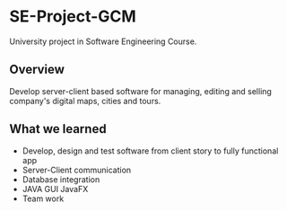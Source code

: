 # SE-Project-GCM
University project in Software Engineering Course.

## Overview
Develop server-client based software for managing, editing and selling company's digital maps, cities and tours.

## What we learned
* Develop, design and test software from client story to fully functional app
* Server-Client communication
* Database integration
* JAVA GUI JavaFX
* Team work
